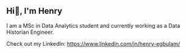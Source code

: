 ## Hi👋, I'm Henry

I am a MSc in Data Analytics student and currently working as a Data Historian Engineer.

Check out my LinkedIn: https://www.linkedin.com/in/henry-egbulam/
